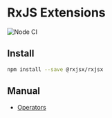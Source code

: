 # RxJS Extensions
![Node CI](https://github.com/rxjsx/rxjsx/workflows/Node.js%20CI/badge.svg)

## Install
```bash
npm install --save @rxjsx/rxjsx
```

## Manual
- [Operators](docs/operators/README.md)
